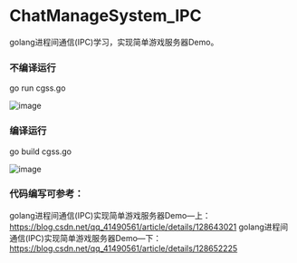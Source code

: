 # ChatManageSystem_IPC
golang进程间通信(IPC)学习，实现简单游戏服务器Demo。

### 不编译运行
go run cgss.go

![image](https://user-images.githubusercontent.com/43526141/211776654-bfb50504-22d3-4826-ab35-caf9b984ea2e.png)

### 编译运行
go build cgss.go

![image](https://user-images.githubusercontent.com/43526141/211777496-7995d270-a4c9-421c-8b54-544c2050047b.png)


### 代码编写可参考：
golang进程间通信(IPC)实现简单游戏服务器Demo—上：https://blog.csdn.net/qq_41490561/article/details/128643021
golang进程间通信(IPC)实现简单游戏服务器Demo—下：https://blog.csdn.net/qq_41490561/article/details/128652225
